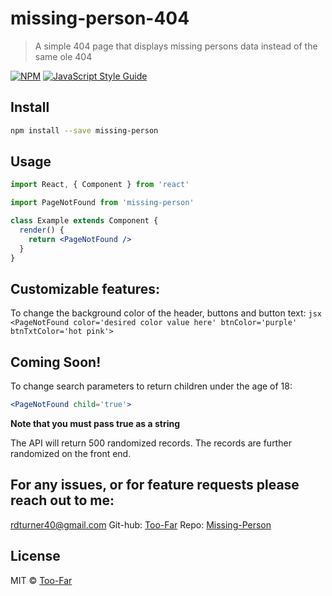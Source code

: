 # missing-person-404

> A simple 404 page that displays missing persons data instead of the same ole 404

[![NPM](https://img.shields.io/npm/v/missing-person.svg)](https://www.npmjs.com/package/missing-person) [![JavaScript Style Guide](https://img.shields.io/badge/code_style-standard-brightgreen.svg)](https://standardjs.com)

## Install

```bash
npm install --save missing-person
```

## Usage

```jsx
import React, { Component } from 'react'

import PageNotFound from 'missing-person'

class Example extends Component {
  render() {
    return <PageNotFound />
  }
}
```

## Customizable features:
  To change the background color of the header, buttons and button text:
    ```jsx
    <PageNotFound color='desired color value here' btnColor='purple' btnTxtColor='hot pink'>
    ```
## Coming Soon!

  To change search parameters to return children under the age of 18:
  ```jsx
  <PageNotFound child='true'>
  ```
  **Note that you must pass true as a string**

  The API will return 500 randomized records. The records are further randomized on the front end. 
## For any issues, or for feature requests please reach out to me:

[rdturner40@gmail.com](mailto:rdturner40@gmail.com)
Git-hub: [Too-Far](https://github.com/Too-Far)
Repo: [Missing-Person](https://github.com/Too-Far/missing-person-404)

## License

MIT © [Too-Far](https://github.com/Too-Far)
